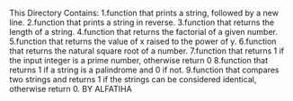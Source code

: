 This Directory Contains:
1.function that prints a string, followed by a new line. 
2.function that prints a string in reverse.
3.function that returns the length of a string.
4.function that returns the factorial of a given number.
5.function that returns the value of x raised to the power of y.
6.function that returns the natural square root of a number.
7.function that returns 1 if the input integer is a prime number, otherwise return 0
8.function that returns 1 if a string is a palindrome and 0 if not.
9.function that compares two strings and returns 1 if the strings can be considered identical, otherwise return 0.
BY ALFATIHA
